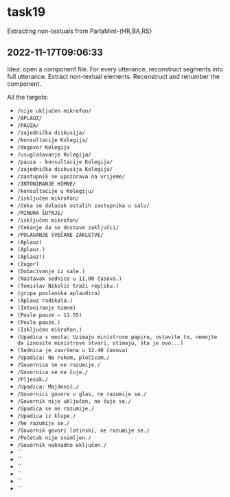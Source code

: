 # task19
Extracting non-textuals from ParlaMint-{HR,BA,RS}

## 2022-11-17T09:06:33

Idea: open a component file. For every utterance, reconstruct segments into full utterance. Extract non-textual elements. Reconstruct and renumber the component.

All the targets:
* `/nije uključen mikrofon/`
* `/APLAUZ/`
* `/PAUZA/`
* `/zajednička diskusija/`
* `/konsultacije Kolegija/`
* `/dogovor Kolegija`
* `/usuglašavanje Kolegija/`
* `/pauza - konsultacije Kolegija/`
* `/zajednička diskusija Kolegija/`
* `/zastupnik se upozorava na vrijeme/`
* `/INTONIRANJE HIMNE/`
* `/konsultacije u Kolegiju/`
* `/isključen mikrofon/`
* `/čeka se dolazak ostalih zastupnika u salu/`
* `/MINURA ŠUTNJE/`
* `/isključen mikrofon/`
* `/čekanje da se dostave zaključci/`
* `/POLAGANJE SVEČANE ZAKLETVE/`
* `(Aplauz)`
* `(Aplauz.)`
* `(Aplauz!)`
* `(žagor)`
* `(Dobacivanje iz sale.)`
* `(Nastavak sednice u 11,00 časova.)`
* `(Tomislav Nikolić traži repliku.)`
* `(grupa poslanika aplaudira)`
* `(Aplauz radikala.)`
* `(Intoniranje himne)`
* `(Posle pauze – 11.55)`
* `(Posle pauze.)`
* `(Isključen mikrofon.)`
* `(Upadica s mesta: Uzimaju ministrove papire, ostavite to, nemojte da iznosite ministrove stvari, otimaju, šta je ovo...)`
* `(Sednica je završena u 12.40 časova)`
* `/Upadica: Ne rukom, pločicom./`
* `/Govornica se ne razumije./`
* `/Govornica se ne čuje./`
* `/Pljesak./`
* `/Upadica: Majdenić./`
* `/Govornici govore u glas, ne razumije se./ `
* `/Govornik nije uključen, ne čuje se./`
* `/Upadica se ne razumije./`
* `/Upadica iz klupe./`
* `/Ne razumije se./`
* `/Govornik govori latinski, ne razumije se./ `
* `/Početak nije snimljen./`
* `/Govornik naknadno uključen./`
* ``
* ``
* ``
* ``
* ``
* ``